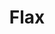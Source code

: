 ---
layout: item
title: Flax
item-id: 1779
datatable: true
id: 1779
name: "Flax"
members: true
lowalch: 2
highalch: 3
examine: "I should use this with a spinning wheel."
monsters:
  - id: 410
    name: "Kurask"
    members: true
    combat_level: 106
    wiki_url: "https://oldschool.runescape.wiki/w/Kurask"
    drops:
      - quantity: "100"
        rarity: 0.04838709677419355
    image: "https://oldschool.runescape.wiki/images/thumb/7/77/Kurask.png/1200px-Kurask.png?d25f0"
  - id: 2042
    name: "Zulrah"
    members: true
    combat_level: 725
    wiki_url: "https://oldschool.runescape.wiki/w/Zulrah#Serpentine"
    drops:
      - quantity: "1000"
        rarity: 0.04032258064516129
    image: "https://oldschool.runescape.wiki/images/b/bc/Zulrah_%28serpentine%29.png?29a54"
  - id: 7405
    name: "King kurask"
    members: true
    combat_level: 295
    wiki_url: "https://oldschool.runescape.wiki/w/King_kurask"
    drops:
      - quantity: "100"
        rarity: 0.04838709677419355
    image: "https://oldschool.runescape.wiki/images/a/a4/King_kurask.png?16912"
---